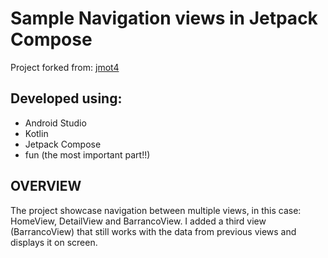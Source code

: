 # Sample Navigation views in Jetpack Compose 
Project forked from: [jmot4](https://github.com/jmot4/Navigate)

## Developed using:
- Android Studio
- Kotlin
- Jetpack Compose
- fun (the most important part!!)

## OVERVIEW
The project showcase navigation between multiple views, in this case: HomeView, DetailView and BarrancoView.
I added a third view (BarrancoView) that still works with the data from previous views and displays it on screen.
